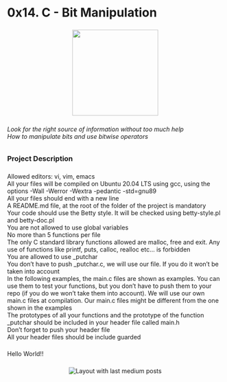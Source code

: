 <h1 align="left">0x14. C - Bit Manipulation</h1>

###

<div align="center">
  <img height="200" src="https://s3.amazonaws.com/intranet-projects-files/holbertonschool-low_level_programming/232/bitwise.PNG"  />
</div>

###

<h6 align="left">Look for the right source of information without too much help<br>How to manipulate bits and use bitwise operators</h6>

###

<h3 align="left">Project Description</h3>

###

<p align="left">Allowed editors: vi, vim, emacs<br>All your files will be compiled on Ubuntu 20.04 LTS using gcc, using the options -Wall -Werror -Wextra -pedantic -std=gnu89<br>All your files should end with a new line<br>A README.md file, at the root of the folder of the project is mandatory<br>Your code should use the Betty style. It will be checked using betty-style.pl and betty-doc.pl<br>You are not allowed to use global variables<br>No more than 5 functions per file<br>The only C standard library functions allowed are malloc, free and exit. Any use of functions like printf, puts, calloc, realloc etc… is forbidden<br>You are allowed to use _putchar<br>You don’t have to push _putchar.c, we will use our file. If you do it won’t be taken into account<br>In the following examples, the main.c files are shown as examples. You can use them to test your functions, but you don’t have to push them to your repo (if you do we won’t take them into account). We will use our own main.c files at compilation. Our main.c files might be different from the one shown in the examples<br>The prototypes of all your functions and the prototype of the function _putchar should be included in your header file called main.h<br>Don’t forget to push your header file<br>All your header files should be include guarded</p>

###

<div align="left">
</div>

###

<p align="left">Hello World!!</p>

###

<div align="center">
  <img src="https://github-read-medium-git-main.pahlevikun.vercel.app/latest?limit=4" alt="Layout with last medium posts"  />
</div>

###
